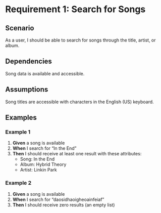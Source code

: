 # Requirement 1: Search for Songs

## Scenario

As a user, I should be able to search for songs through the title, artist, or album.

## Dependencies

Song data is available and accessible.

## Assumptions

Song titles are accessible with characters in the English (US) keyboard.

## Examples

### Example 1

1. **Given** a song is available
2. **When** I search for “In the End”
3. **Then** I should receive at least one result with these attributes:
   * Song: In the End
   * Album: Hybrid Theory
   * Artist: Linkin Park

### Example 2

1. **Given** a song is available
2. **When** I search for “daosidhaoigheoainfeiaf”
3. **Then** I should receive zero results (an empty list)